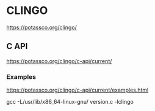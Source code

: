 # CLINGO 

https://potassco.org/clingo/

## C API

 https://potassco.org/clingo/c-api/current/

### Examples 

https://potassco.org/clingo/c-api/current/examples.html

gcc -L/usr/lib/x86_64-linux-gnu/ version.c -lclingo